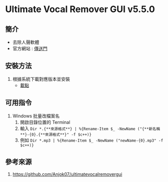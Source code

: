 Ultimate Vocal Remover GUI v5.5.0
===

簡介
---

- 去除人聲軟體
- 官方網站 : [傳送門](https://github.com/Anjok07/ultimatevocalremovergui)

安裝方法
---

1. 根據系統下載對應版本並安裝
    - [載點](https://github.com/Anjok07/ultimatevocalremovergui/releases/tag/v5.5.0)

可用指令
---
1. Windows 批量改檔案名
    1. 開啟目錄位置的 Terminal
    2. 輸入 ```Dir *.{**來源格式**} | %{Rename-Item $_ -NewName ("{**新名稱**}-{0}.{**來源格式**}" -f $c++)}```
    3. 例如 ```Dir *.mp3 | %{Rename-Item $_ -NewName ("newName-{0}.mp3" -f $c++)}```

參考來源
---
1. https://github.com/Anjok07/ultimatevocalremovergui
